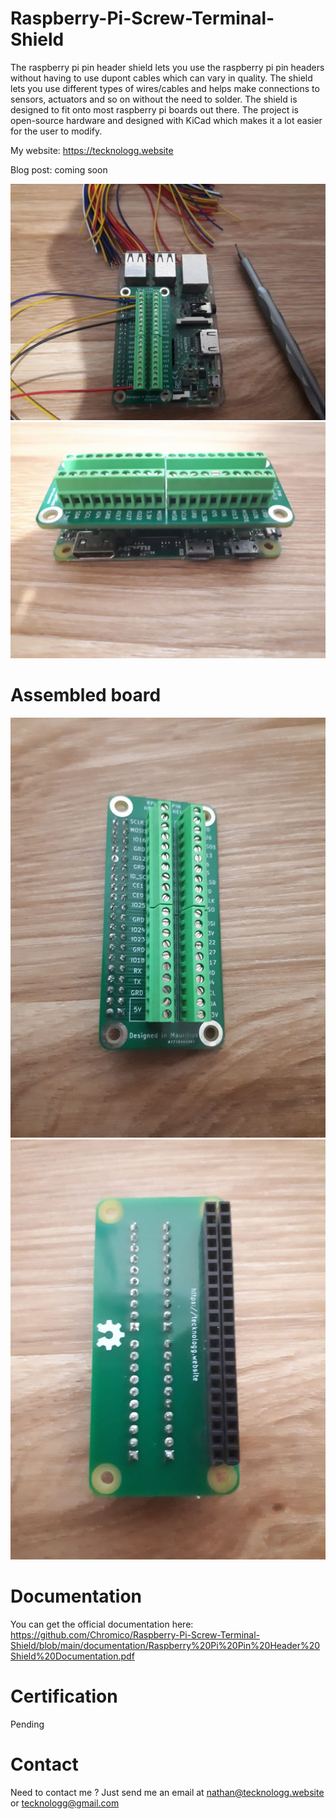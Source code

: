 # Raspberry-Pi-Screw-Terminal-Shield

The raspberry pi pin header shield lets you use the raspberry pi pin headers without having to use dupont cables which can vary in quality. The shield lets you use different types of wires/cables and helps make connections to sensors, actuators and so on without the need to solder. The shield is designed to fit onto most raspberry pi boards out there.
The project is open-source hardware and designed with KiCad which makes it a lot easier for the user to modify.

My website: https://tecknologg.website

Blog post: coming soon

![picture](https://github.com/Chromico/Raspberry-Pi-Screw-Terminal-Shield/blob/main/photos/pi3.jpg)
![picture](https://github.com/Chromico/Raspberry-Pi-Screw-Terminal-Shield/blob/main/photos/pi-zero.jpg)


# Assembled board


![picture](https://github.com/Chromico/Raspberry-Pi-Screw-Terminal-Shield/blob/main/photos/front.jpg)
![picture](https://github.com/Chromico/Raspberry-Pi-Screw-Terminal-Shield/blob/main/photos/back.jpg)

# Documentation
You can get the official documentation here: https://github.com/Chromico/Raspberry-Pi-Screw-Terminal-Shield/blob/main/documentation/Raspberry%20Pi%20Pin%20Header%20Shield%20Documentation.pdf

# Certification
Pending


# Contact

Need to contact me ? Just send me an email at nathan@tecknologg.website or tecknologg@gmail.com
